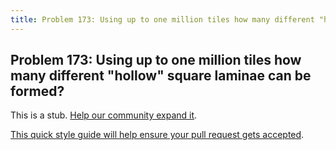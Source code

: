 ```yaml
---
title: Problem 173: Using up to one million tiles how many different "hollow" square laminae can be formed?
---
```

## Problem 173: Using up to one million tiles how many different "hollow" square laminae can be formed?

This is a stub. <a href='https://github.com/freecodecamp/guides/tree/master/src/pages/certifications/coding-interview-prep/project-euler/problem-173-using-up-to-one-million-tiles-how-many-different-hollow-square-laminae-can-be-formed/index.md' target='_blank' rel='nofollow'>Help our community expand it</a>.

<a href='https://github.com/freecodecamp/guides/blob/master/README.md' target='_blank' rel='nofollow'>This quick style guide will help ensure your pull request gets accepted</a>.

<!-- The article goes here, in GitHub-flavored Markdown. Feel free to add YouTube videos, images, and CodePen/JSBin embeds  -->
